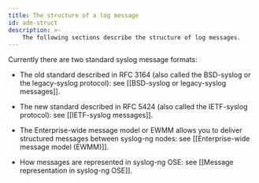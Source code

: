 ```yaml
---
title: The structure of a log message
id: adm-struct
description: >-
    The following sections describe the structure of log messages.
---
```


Currently there are two standard syslog message formats:

- The old standard described in RFC 3164 (also called the BSD-syslog
    or the legacy-syslog protocol): see
    [[BSD-syslog or legacy-syslog messages]].

- The new standard described in RFC 5424 (also called the IETF-syslog
    protocol): see [[IETF-syslog messages]].

- The Enterprise-wide message model or EWMM allows you to deliver
    structured messages between syslog-ng nodes: see
    [[Enterprise-wide message model (EWMM)]].

- How messages are represented in syslog-ng OSE: see
    [[Message representation in syslog-ng OSE]].
